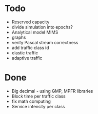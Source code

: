 
# Todo

- Reserved capacity
- divide simulation into epochs?
- Analytical model MIMS
- graphs
- verify Pascal stream correctness
- add traffic class id
- elastic traffic
- adaptive traffic

# Done

- Big decimal - using GMP, MPFR libraries
- Block time per traffic class
- fix math computing
- Service intensity per class
